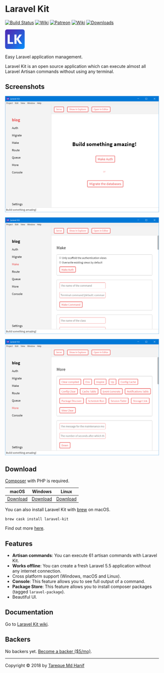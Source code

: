 # Laravel Kit

[![Build Status](https://travis-ci.org/tarequemdhanif/laravel-kit.svg?branch=master)](https://travis-ci.org/tarequemdhanif/laravel-kit) [![Wiki](https://img.shields.io/badge/wiki-working_on_it-yellow.svg)](https://github.com/tarequemdhanif/laravel-kit/wiki) [![Patreon](https://img.shields.io/badge/support-patreon-orange.svg)](https://patreon.com/tarequemdhanif) [![Wiki](https://img.shields.io/badge/donate-paypal-blue.svg)](https://paypal.me/tarequemdhanif) [![Downloads](https://img.shields.io/badge/dynamic/json.svg?label=downloads&colorB=&prefix=&suffix=&query=$.downloads&uri=https%3A%2F%2Flk--c2p9jtxghlw9.runkit.sh%2Fdownloads)](#download)

![Logo](screenshots/64x64.png)

Easy Laravel application management.

Laravel Kit is an open source application which can execute almost all Laravel Artisan commands without using any terminal.



## Screenshots

![Main](screenshots/main.png)

![Make](screenshots/make.png)

![More](screenshots/more.png)



## Download

[Composer](getcomposer.org) with PHP is required.

| macOS                                    | Windows                                  | Linux                                    |
| ---------------------------------------- | ---------------------------------------- | ---------------------------------------- |
| [Download](https://github.com/tarequemdhanif/laravel-kit/releases/download/v1.2.0/laravel-kit-1.2.0-mac.zip) | [Download](https://github.com/tarequemdhanif/laravel-kit/releases/download/v1.2.0/laravel-kit-setup-1.2.0.exe) | [Download](https://github.com/tarequemdhanif/laravel-kit/releases/download/v1.2.0/laravel-kit-1.2.0-x86_64.AppImage) |

You can also install Laravel Kit with [brew](https://caskroom.github.io/) on macOS.

    brew cask install laravel-kit

Find out more [here](https://github.com/tarequemdhanif/laravel-kit/releases/latest).



## Features

* **Artisan commands**: You can execute 61 artisan commands with Laravel Kit.
* **Works offline**: You can create a fresh Laravel 5.5 application without any internet connection.
* Cross platform support (Windows, macOS and Linux).
* **Console**: This feature allows you to see full output of a command.
* **Package Store**: This feature allows you to install composer packages (tagged `laravel-package`).
* Beautiful UI.




## Documentation

Go to [Laravel Kit wiki](https://github.com/tarequemdhanif/laravel-kit/wiki).



## Backers

No backers yet. [Become a backer ($5/mo)](https://patreon.com/tarequemdhanif).

------

Copyright © 2018 by [Tareque Md Hanif](https://github.com/tarequemdhanif)
